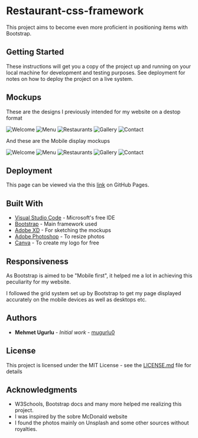 # Restaurant-css-framework

This project aims to become even more proficient in positioning items with Bootstrap.

## Getting Started

These instructions will get you a copy of the project up and running on your local machine for development and testing purposes. See deployment for notes on how to deploy the project on a live system.

## Mockups

These are the designs I previously intended for my website on a destop format

![Welcome](/Mockup/Desktop_index.png)
![Menu](/Mockup/Desktop_menu.png)
![Restaurants](/Mockup/Desktop_restaurant.png)
![Gallery](/Mockup/Desktop_pictures.png)
![Contact](/Mockup/Desktop_contact.png)

And these are the Mobile display mockups

![Welcome](/Mockup/Mobile_index.png)
![Menu](/Mockup/Mobile_menu.png)
![Restaurants](/Mockup/Mobile_restaurant.png)
![Gallery](/Mockup/Mobile_pictures.png)
![Contact](/Mockup/Mobile_contact.png)

## Deployment

This page can be viewed via the this [link]() on  GitHub Pages.

## Built With

* [Visual Studio Code](https://code.visualstudio.com/) - Microsoft's free IDE
* [Bootstrap](https://getbootstrap.com/) - Main framework used
* [Adobe XD](https://www.adobe.com/be_fr/products/xd.html) - For sketching the mockups
* [Adobe Photoshop](https://www.adobe.com/be_fr/products/photoshop.html) - To resize photos
* [Canva](https://www.canva.com/fr_be/) - To create my logo for free

## Responsiveness

As Bootstrap is aimed to be "Mobile first", it helped me a lot in achieving this peculiarity for my website.

I followed the grid system set up by Bootstrap to get my page displayed accurately on the mobile devices as well as desktops etc.

## Authors

* **Mehmet Ugurlu** - *Initial work* - [mugurlu0](https://github.com/mugurlu0)


## License

This project is licensed under the MIT License - see the [LICENSE.md](LICENSE.md) file for details

## Acknowledgments

* W3Schools, Bootstrap docs and many more helped me realizing this project.
* I was inspired by the sobre McDonald website
* I found the photos mainly on Unsplash and some other sources without royalties.

